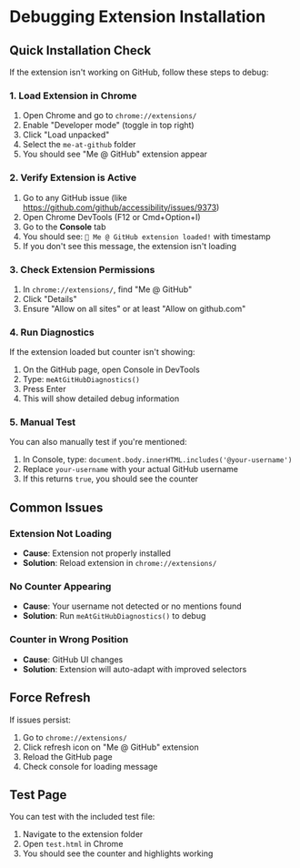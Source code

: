 # Debugging Extension Installation

## Quick Installation Check

If the extension isn't working on GitHub, follow these steps to debug:

### 1. Load Extension in Chrome
1. Open Chrome and go to `chrome://extensions/`
2. Enable "Developer mode" (toggle in top right)
3. Click "Load unpacked"
4. Select the `me-at-github` folder
5. You should see "Me @ GitHub" extension appear

### 2. Verify Extension is Active
1. Go to any GitHub issue (like https://github.com/github/accessibility/issues/9373)
2. Open Chrome DevTools (F12 or Cmd+Option+I)
3. Go to the **Console** tab
4. You should see: `🚀 Me @ GitHub extension loaded!` with timestamp
5. If you don't see this message, the extension isn't loading

### 3. Check Extension Permissions
1. In `chrome://extensions/`, find "Me @ GitHub"
2. Click "Details"
3. Ensure "Allow on all sites" or at least "Allow on github.com"

### 4. Run Diagnostics
If the extension loaded but counter isn't showing:
1. On the GitHub page, open Console in DevTools
2. Type: `meAtGitHubDiagnostics()`
3. Press Enter
4. This will show detailed debug information

### 5. Manual Test
You can also manually test if you're mentioned:
1. In Console, type: `document.body.innerHTML.includes('@your-username')`
2. Replace `your-username` with your actual GitHub username
3. If this returns `true`, you should see the counter

## Common Issues

### Extension Not Loading
- **Cause**: Extension not properly installed
- **Solution**: Reload extension in `chrome://extensions/`

### No Counter Appearing  
- **Cause**: Your username not detected or no mentions found
- **Solution**: Run `meAtGitHubDiagnostics()` to debug

### Counter in Wrong Position
- **Cause**: GitHub UI changes
- **Solution**: Extension will auto-adapt with improved selectors

## Force Refresh
If issues persist:
1. Go to `chrome://extensions/`
2. Click refresh icon on "Me @ GitHub" extension
3. Reload the GitHub page
4. Check console for loading message

## Test Page
You can test with the included test file:
1. Navigate to the extension folder
2. Open `test.html` in Chrome
3. You should see the counter and highlights working